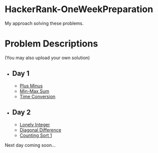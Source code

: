 # HackerRank-OneWeekPreparation
My approach solving these problems. 

# Problem Descriptions
(You may also upload your own solution)

- ## Day 1
  - [Plus Minus](https://www.hackerrank.com/challenges/plus-minus/problem)
  - [Min-Max Sum](https://www.hackerrank.com/challenges/mini-max-sum/problem)
  - [Time Conversion](https://www.hackerrank.com/challenges/time-conversion/problem)
- ## Day 2
  - [Lonely Integer](https://www.hackerrank.com/challenges/lonely-integer/problem)
  - [Diagonal Difference](https://www.hackerrank.com/challenges/diagonal-difference/problem)
  - [Counting Sort 1](https://www.hackerrank.com/challenges/countingsort1/problem)

Next day coming soon...



  
